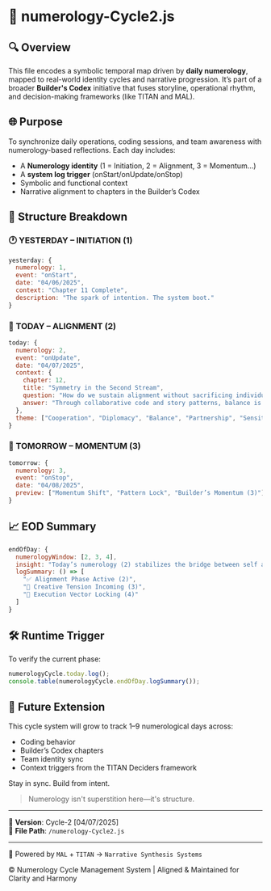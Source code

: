 # 📘 numerology-Cycle2.js

## 🔍 Overview

This file encodes a symbolic temporal map driven by **daily numerology**, mapped to real-world identity cycles and narrative progression. It’s part of a broader **Builder's Codex** initiative that fuses storyline, operational rhythm, and decision-making frameworks (like TITAN and MAL).

## 🌐 Purpose

To synchronize daily operations, coding sessions, and team awareness with numerology-based reflections. Each day includes:

- A **Numerology identity** (1 = Initiation, 2 = Alignment, 3 = Momentum...)
- A **system log trigger** (onStart/onUpdate/onStop)
- Symbolic and functional context
- Narrative alignment to chapters in the Builder’s Codex

## 🔁 Structure Breakdown

### 🕐 YESTERDAY – INITIATION (1)

```js
yesterday: {
  numerology: 1,
  event: "onStart",
  date: "04/06/2025",
  context: "Chapter 11 Complete",
  description: "The spark of intention. The system boot."
}
```

### 📍 TODAY – ALIGNMENT (2)

```js
today: {
  numerology: 2,
  event: "onUpdate",
  date: "04/07/2025",
  context: {
    chapter: 12,
    title: "Symmetry in the Second Stream",
    question: "How do we sustain alignment without sacrificing individuality?",
    answer: "Through collaborative code and story patterns, balance is not a compromise—it’s a structure."
  },
  theme: ["Cooperation", "Diplomacy", "Balance", "Partnership", "Sensitivity"]
}
```

### 🚀 TOMORROW – MOMENTUM (3)

```js
tomorrow: {
  numerology: 3,
  event: "onStop",
  date: "04/08/2025",
  preview: ["Momentum Shift", "Pattern Lock", "Builder’s Momentum (3)"]
}
```

## 📈 EOD Summary

```js
endOfDay: {
  numerologyWindow: [2, 3, 4],
  insight: "Today’s numerology (2) stabilizes the bridge between self and system...",
  logSummary: () => [
    "✅ Alignment Phase Active (2)",
    "🚧 Creative Tension Incoming (3)",
    "🚀 Execution Vector Locking (4)"
  ]
}
```

## 🛠️ Runtime Trigger

To verify the current phase:

```js
numerologyCycle.today.log();
console.table(numerologyCycle.endOfDay.logSummary());
```

## 🧭 Future Extension

This cycle system will grow to track 1–9 numerological days across:

- Coding behavior
- Builder’s Codex chapters
- Team identity sync
- Context triggers from the TITAN Deciders framework

Stay in sync. Build from intent.

> Numerology isn't superstition here—it's structure.

---

🔖 **Version**: Cycle-2 [04/07/2025]  
🔗 **File Path**: `/numerology-Cycle2.js`

---

🧠 Powered by `MAL` + `TITAN` → `Narrative Synthesis Systems`

© Numerology Cycle Management System | Aligned & Maintained for Clarity and Harmony
